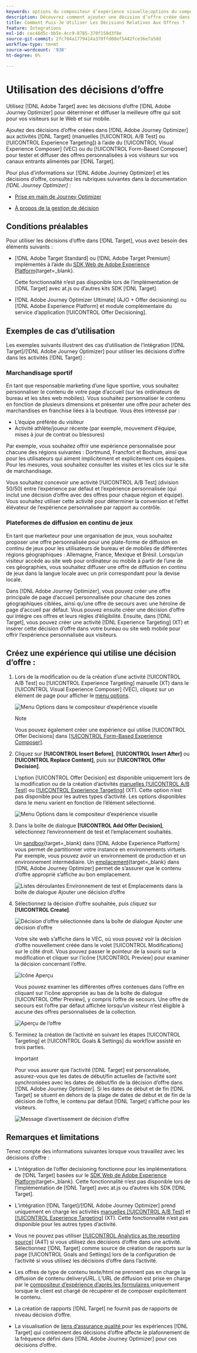 ```yaml
---
keywords: options du compositeur d’expérience visuelle;options du compositeur d’expérience;options de l’expérience;décision sur l’offre;offer decisioning;ajo;parcours optimizer
description: Découvrez comment ajouter une décision d’offre créée dans  [!DNL Adobe Journey Optimizer]  à une activité.
title: Comment Puis-Je Utiliser Les Décisions Relatives Aux Offres ?
feature: Integrations
exl-id: cec46d5c-bb5e-4cc9-8785-370f158d3f8e
source-git-commit: 2fc704a1779414a370ffd00ef5442fce36e7a5dd
workflow-type: tm+mt
source-wordcount: '938'
ht-degree: 0%

---
```


# Utilisation des décisions d’offre

Utilisez [!DNL Adobe Target] avec les décisions d’offre [!DNL Adobe Journey Optimizer] pour déterminer et diffuser la meilleure offre qui soit pour vos visiteurs sur le Web et sur mobile.

Ajoutez des décisions d’offre créées dans [!DNL Adobe Journey Optimizer] aux activités [!DNL Target] (manuelles [!UICONTROL A/B Test] ou [!UICONTROL Experience Targeting]) à l’aide du [!UICONTROL Visual Experience Composer] (VEC) ou du [!UICONTROL Form-Based Composer] pour tester et diffuser des offres personnalisées à vos visiteurs sur vos canaux entrants alimentés par [!DNL Target].

Pour plus d’informations sur [!DNL Adobe Journey Optimizer] et les décisions d’offre, consultez les rubriques suivantes dans la documentation *[!DNL Journey Optimizer]* :

* [Prise en main de Journey Optimizer](https://experienceleague.adobe.com/docs/journey-optimizer/using/get-started/get-started.html?lang=fr)

* [À propos de la gestion de décision](https://experienceleague.adobe.com/docs/journey-optimizer/using/offer-decisioning/get-started-decision/starting-offer-decisioning.html?lang=fr)

## Conditions préalables

Pour utiliser les décisions d’offre dans [!DNL Target], vous avez besoin des éléments suivants :

* [!DNL Adobe Target Standard] ou [!DNL Adobe Target Premium] implémentés à l’aide du [SDK Web de Adobe Experience Platform](https://experienceleague.corp.adobe.com/docs/target-dev/developer/client-side/aep-web-sdk.html?lang=fr){target=_blank}.

  Cette fonctionnalité n’est pas disponible lors de l’implémentation de [!DNL Target] avec at.js ou d’autres kits SDK [!DNL Target].

* [!DNL Adobe Journey Optimizer Ultimate] (AJO + Offer decisioning) ou [!DNL Adobe Experience Platform] et module complémentaire du service d’application [!UICONTROL Offer Decisioning].

## Exemples de cas d’utilisation

Les exemples suivants illustrent des cas d’utilisation de l’intégration [!DNL Target]/[!DNL Adobe Journey Optimizer] pour utiliser les décisions d’offre dans les activités [!DNL Target] :

### Marchandisage sportif

En tant que responsable marketing d’une ligue sportive, vous souhaitez personnaliser le contenu de votre page d’accueil (sur les ordinateurs de bureau et les sites web mobiles). Vous souhaitez personnaliser le contenu en fonction de plusieurs dimensions et présenter une offre pour acheter des marchandises en franchise liées à la boutique. Vous êtes intéressé par :

* L’équipe préférée du visiteur
* Activité athlète/joueur récente (par exemple, mouvement d’équipe, mises à jour de contrat ou blessures)

Par exemple, vous souhaitez offrir une expérience personnalisée pour chacune des régions suivantes : Dortmund, Francfort et Bochum, ainsi que pour les utilisateurs qui aiment implicitement et explicitement ces équipes. Pour les mesures, vous souhaitez consulter les visites et les clics sur le site de marchandisage.

Vous souhaitez concevoir une activité [!UICONTROL A/B Test] (division 50/50) entre l’expérience par défaut et l’expérience personnalisée (qui inclut une décision d’offre avec des offres pour chaque région et équipe). Vous souhaitez utiliser cette activité pour déterminer la conversion et l’effet élévateur de l’expérience personnalisée par rapport au contrôle.

### Plateformes de diffusion en continu de jeux

En tant que marketeur pour une organisation de jeux, vous souhaitez proposer une offre personnalisée pour une plate-forme de diffusion en continu de jeux pour les utilisateurs de bureau et de mobiles de différentes régions géographiques : Allemagne, France, Mexique et Brésil. Lorsqu’un visiteur accède au site web pour ordinateur ou mobile à partir de l’une de ces géographies, vous souhaitez diffuser une offre de diffusion en continu de jeux dans la langue locale avec un prix correspondant pour la devise locale.

Dans [!DNL Adobe Journey Optimizer], vous pouvez créer une offre principale de page d’accueil personnalisée pour chacune des zones géographiques ciblées, ainsi qu’une offre de secours avec une héroïne de page d’accueil par défaut. Vous pouvez ensuite créer une décision d’offre qui intègre ces offres et leurs règles d’éligibilité. Ensuite, dans [!DNL Target], vous pouvez créer une activité [!DNL Experience Targeting] (XT) et insérer cette décision d’offre dans votre bureau ou site web mobile pour offrir l’expérience personnalisée aux visiteurs.

## Créez une expérience qui utilise une décision d’offre :

1. Lors de la modification ou de la création d’une activité [!UICONTROL A/B Test] ou [!UICONTROL Experience Targeting] manuelle (XT) dans le [!UICONTROL Visual Experience Composer] (VEC), cliquez sur un élément de page pour afficher le [menu options](/help/main/c-experiences/c-visual-experience-composer/viztarget-options.md).

   ![Menu Options dans le compositeur d’expérience visuelle](assets/options-menu1.png)

   >[!NOTE]
   >
   >Vous pouvez également créer une expérience qui utilise [!UICONTROL Offer Decisions] dans [[!UICONTROL Form-Based Experience Composer]](/help/main/c-experiences/form-experience-composer.md).

1. Cliquez sur **[!UICONTROL Insert Before]**, **[!UICONTROL Insert After]** ou **[!UICONTROL Replace Content]**, puis sur **[!UICONTROL Offer Decision]**.

   L’option [!UICONTROL Offer Decision] est disponible uniquement lors de la modification ou de la création d’activités [manuelles [!UICONTROL A/B Test]](/help/main/c-activities/t-test-ab/test-ab.md#types) ou [[!UICONTROL Experience Targeting]](/help/main/c-activities/t-experience-target/experience-target.md) (XT). Cette option n’est pas disponible pour les autres types d’activité. Les options disponibles dans le menu varient en fonction de l’élément sélectionné.

   ![Menu Options dans le compositeur d’expérience visuelle](assets/options-menu.png)

1. Dans la boîte de dialogue **[!UICONTROL Add Offer Decision]**, sélectionnez l’environnement de test et l’emplacement souhaités.

   Un [sandbox](https://experienceleague.adobe.com/docs/experience-platform/sandbox/ui/overview.html?lang=fr){target=_blank} dans [!DNL Adobe Experience Platform] vous permet de partitionner votre instance en environnements virtuels. Par exemple, vous pouvez avoir un environnement de production et un environnement intermédiaire. Un [emplacement](https://experienceleague.adobe.com/docs/journey-optimizer/using/offer-decisioning/create-components/creating-placements.html?lang=fr){target=_blank} dans [!DNL Adobe Journey Optimizer] permet de s’assurer que le contenu d’offre approprié s’affiche au bon emplacement.

   ![Listes déroulantes Environnement de test et Emplacements dans la boîte de dialogue Ajouter une décision d’offre](/help/main/c-integrating-target-with-mac/ajo/assets/sandbox-placement.png)

1. Sélectionnez la décision d’offre souhaitée, puis cliquez sur **[!UICONTROL Create]**.

   ![Décision d’offre sélectionnée dans la boîte de dialogue Ajouter une décision d’offre](assets/offer-decision.png)

   Votre site web s’affiche dans le VEC, où vous pouvez voir la décision d’offre nouvellement créée dans le volet [!UICONTROL Modifications] sur le côté droit. Vous pouvez passer le pointeur de la souris sur la modification et cliquer sur l’icône [!UICONTROL Preview] pour examiner la décision concernant l’offre.

   ![Icône Aperçu](assets/preview-icon.png)

   Vous pouvez examiner les différentes offres contenues dans l’offre en cliquant sur l’icône appropriée au bas de la boîte de dialogue [!UICONTROL Offer Preview], y compris l’offre de secours. Une offre de secours est l’offre par défaut affichée lorsqu’un visiteur n’est éligible à aucune des offres personnalisées de la collection.

   ![Aperçu de l’offre](assets/offer-preview.png)

1. Terminez la création de l’activité en suivant les étapes [!UICONTROL Targeting] et [!UICONTROL Goals & Settings] du workflow assisté en trois parties.

   >[!IMPORTANT]
   >
   >Pour vous assurer que l’activité [!DNL Target] est personnalisée, assurez-vous que les dates de début/fin actuelles de l’activité sont synchronisées avec les dates de début/fin de la décision d’offre dans [!DNL Adobe Journey Optimizer]. Si les dates de début et de fin [!DNL Target] se situent en dehors de la plage de dates de début et de fin de la décision de l’offre, le contenu par défaut [!DNL Target] s’affiche pour les visiteurs.

   ![Message d’avertissement de décision d’offre](/help/main/c-integrating-target-with-mac/ajo/assets/offer-decision-warning.png)

## Remarques et limitations

Tenez compte des informations suivantes lorsque vous travaillez avec les décisions d’offre :

* L’intégration de l’offer decisioning fonctionne pour les implémentations de [!DNL Target] basées sur le [SDK Web de Adobe Experience Platform](https://experienceleague.corp.adobe.com/docs/target-dev/developer/client-side/aep-web-sdk.html?lang=fr){target=_blank}. Cette fonctionnalité n’est pas disponible lors de l’implémentation de [!DNL Target] avec at.js ou d’autres kits SDK [!DNL Target].

* L’intégration [!DNL Target]/[!DNL Adobe Journey Optimizer] prend uniquement en charge les activités [ manuelles [!UICONTROL A/B Test]](/help/main/c-activities/t-test-ab/test-ab.md#types) et [[!UICONTROL Experience Targeting]](/help/main/c-activities/t-experience-target/experience-target.md) (XT). Cette fonctionnalité n’est pas disponible pour les autres types d’activité.

* Vous ne pouvez pas utiliser [[!UICONTROL Analytics as the reporting source]](/help/main/c-integrating-target-with-mac/a4t/a4t.md) (A4T) si vous utilisez des décisions d’offre dans une activité. Sélectionnez [!DNL Target] comme source de création de rapports sur la page [!UICONTROL Goals and Settings] lors de la configuration de l’activité si vous utilisez les décisions d’offre dans l’activité.

* Les offres de type de contenu texte/html ne prennent pas en charge la diffusion de contenu deliveryURL. L’URL de diffusion est prise en charge par le [ compositeur d’expérience d’après les formulaires ](/help/main/c-experiences/form-experience-composer.md) uniquement lorsque le client est chargé de récupérer et de composer explicitement le contenu.

* La création de rapports [!DNL Target] ne fournit pas de rapports de niveau décision d’offre.

* La visualisation de [ liens d’assurance qualité ](/help/main/c-activities/c-activity-qa/activity-qa.md) pour les expériences [!DNL Target] qui contiennent des décisions d’offre affecte le plafonnement de la fréquence défini dans [!DNL Adobe Journey Optimizer] pour ces décisions d’offre.
